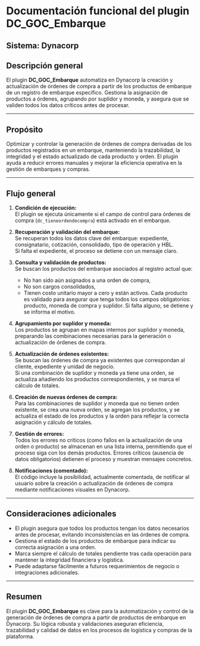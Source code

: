 # Documentación funcional del plugin DC_GOC_Embarque

## Sistema: Dynacorp

## Descripción general

El plugin **DC_GOC_Embarque** automatiza en Dynacorp la creación y actualización de órdenes de compra a partir de los productos de embarque de un registro de embarque específico. Gestiona la asignación de productos a órdenes, agrupando por suplidor y moneda, y asegura que se validen todos los datos críticos antes de procesar.

---

## Propósito

Optimizar y controlar la generación de órdenes de compra derivadas de los productos registrados en un embarque, manteniendo la trazabilidad, la integridad y el estado actualizado de cada producto y orden. El plugin ayuda a reducir errores manuales y mejorar la eficiencia operativa en la gestión de embarques y compras.

---

## Flujo general

1. **Condición de ejecución:**  
   El plugin se ejecuta únicamente si el campo de control para órdenes de compra (`dc_tieneordendecompra`) está activado en el embarque.

2. **Recuperación y validación del embarque:**  
   Se recuperan todos los datos clave del embarque: expediente, consignatario, cotización, consolidado, tipo de operación y HBL.  
   Si falta el expediente, el proceso se detiene con un mensaje claro.

3. **Consulta y validación de productos:**  
   Se buscan los productos del embarque asociados al registro actual que:
   - No han sido aún asignados a una orden de compra,
   - No son cargos consolidados,
   - Tienen costo unitario mayor a cero y están activos.
   Cada producto es validado para asegurar que tenga todos los campos obligatorios: producto, moneda de compra y suplidor. Si falta alguno, se detiene y se informa el motivo.

4. **Agrupamiento por suplidor y moneda:**  
   Los productos se agrupan en mapas internos por suplidor y moneda, preparando las combinaciones necesarias para la generación o actualización de órdenes de compra.

5. **Actualización de órdenes existentes:**  
   Se buscan las órdenes de compra ya existentes que correspondan al cliente, expediente y unidad de negocio.  
   Si una combinación de suplidor y moneda ya tiene una orden, se actualiza añadiendo los productos correspondientes, y se marca el cálculo de totales.

6. **Creación de nuevas órdenes de compra:**  
   Para las combinaciones de suplidor y moneda que no tienen orden existente, se crea una nueva orden, se agregan los productos, y se actualiza el estado de los productos y la orden para reflejar la correcta asignación y cálculo de totales.

7. **Gestión de errores:**  
   Todos los errores no críticos (como fallos en la actualización de una orden o producto) se almacenan en una lista interna, permitiendo que el proceso siga con los demás productos. Errores críticos (ausencia de datos obligatorios) detienen el proceso y muestran mensajes concretos.

8. **Notificaciones (comentado):**  
   El código incluye la posibilidad, actualmente comentada, de notificar al usuario sobre la creación o actualización de órdenes de compra mediante notificaciones visuales en Dynacorp.

---

## Consideraciones adicionales

- El plugin asegura que todos los productos tengan los datos necesarios antes de procesar, evitando inconsistencias en las órdenes de compra.
- Gestiona el estado de los productos de embarque para indicar su correcta asignación a una orden.
- Marca siempre el cálculo de totales pendiente tras cada operación para mantener la integridad financiera y logística.
- Puede adaptarse fácilmente a futuros requerimientos de negocio o integraciones adicionales.

---

## Resumen

El plugin **DC_GOC_Embarque** es clave para la automatización y control de la generación de órdenes de compra a partir de productos de embarque en Dynacorp. Su lógica robusta y validaciones aseguran eficiencia, trazabilidad y calidad de datos en los procesos de logística y compras de la plataforma.